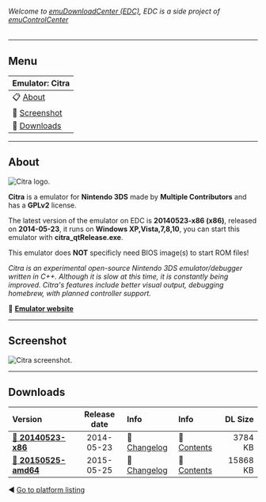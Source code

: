 ###### Welcome to [emuDownloadCenter (EDC)](https://github.com/PhoenixInteractiveNL/emuDownloadCenter/wiki/), EDC is a side project of [emuControlCenter](https://github.com/PhoenixInteractiveNL/emuControlCenter/wiki/)
***
## Menu
| **Emulator: Citra** |
|:---------|
| :clipboard: [About](#about) |
| :sunrise: [Screenshot](#screenshot) |
| :floppy_disk: [Downloads](#downloads) |
***
## About
![](https://github.com/PhoenixInteractiveNL/emuDownloadCenter/wiki/images_emulator/citra_logo_200.jpg "Citra logo.")

**Citra** is a emulator for **Nintendo 3DS** made by **Multiple Contributors** and has a **GPLv2** license.

The latest version of the emulator on EDC is **20140523-x86 (x86)**, released on **2014-05-23**, it runs on **Windows XP,Vista,7,8,10**, you can start this emulator with **citra_qtRelease.exe**.

This emulator does **NOT** specificly need BIOS image(s) to start ROM files!

_Citra is an experimental open-source Nintendo 3DS emulator/debugger written in C++. Although it is slow at this time, it is constantly being improved. Citra's features include better visual output, debugging homebrew, with planned controller support._

:link: [**Emulator website**](https://citra-emu.org/)
***
## Screenshot
![](https://raw.githubusercontent.com/PhoenixInteractiveNL/emuDownloadCenter/master/hooks/citra/screen.jpg "Citra screenshot.")
***
## Downloads
| Version  | Release date  | Info       | Info       | DL Size    |
|:---------|:-------------:|:-----------|:-----------|-----------:|
| [:floppy_disk: **20140523-x86**](https://github.com/PhoenixInteractiveNL/edc-repo0001/raw/master/citra/20140523-x86.7z) | 2014-05-23 | :page_facing_up: [Changelog](https://github.com/PhoenixInteractiveNL/edc-repo0001/blob/master/citra/20140523-x86_changelog.txt) | :mag_right: [Contents](https://github.com/PhoenixInteractiveNL/edc-repo0001/blob/master/citra/20140523-x86_contents.txt) | 3784 KB |
| [:floppy_disk: **20150525-amd64**](https://github.com/PhoenixInteractiveNL/edc-repo0001/raw/master/citra/20150525-amd64.7z) | 2015-05-25 | :page_facing_up: [Changelog](https://github.com/PhoenixInteractiveNL/edc-repo0001/blob/master/citra/20150525-amd64_changelog.txt) | :mag_right: [Contents](https://github.com/PhoenixInteractiveNL/edc-repo0001/blob/master/citra/20150525-amd64_contents.txt) | 15868 KB |

:arrow_backward: [Go to platform listing](https://github.com/PhoenixInteractiveNL/emuDownloadCenter/wiki/EDC-Platform-List)
